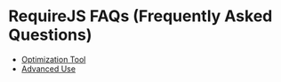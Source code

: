 # RequireJS FAQs (Frequently Asked Questions)

* [Optimization Tool](faq-optimization.md)
* [Advanced Use](faq-advanced.md)
